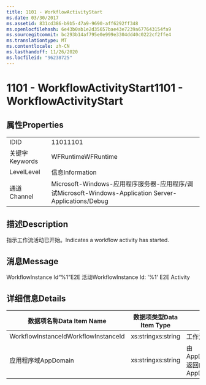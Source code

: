 ```yaml
---
title: 1101 - WorkflowActivityStart
ms.date: 03/30/2017
ms.assetid: 831cd386-b9b5-47a9-9690-aff6292ff348
ms.openlocfilehash: 6e43b0ab1e2d35657bae43e7239a677643154fa9
ms.sourcegitcommit: bc293b14af795e0e999e3304dd40c0222cf2ffe4
ms.translationtype: MT
ms.contentlocale: zh-CN
ms.lasthandoff: 11/26/2020
ms.locfileid: "96238725"
---
```

# <a name="1101---workflowactivitystart"></a><span data-ttu-id="3767f-102">1101 - WorkflowActivityStart</span><span class="sxs-lookup"><span data-stu-id="3767f-102">1101 - WorkflowActivityStart</span></span>

## <a name="properties"></a><span data-ttu-id="3767f-103">属性</span><span class="sxs-lookup"><span data-stu-id="3767f-103">Properties</span></span>  
  
|||  
|-|-|  
|<span data-ttu-id="3767f-104">ID</span><span class="sxs-lookup"><span data-stu-id="3767f-104">ID</span></span>|<span data-ttu-id="3767f-105">1101</span><span class="sxs-lookup"><span data-stu-id="3767f-105">1101</span></span>|  
|<span data-ttu-id="3767f-106">关键字</span><span class="sxs-lookup"><span data-stu-id="3767f-106">Keywords</span></span>|<span data-ttu-id="3767f-107">WFRuntime</span><span class="sxs-lookup"><span data-stu-id="3767f-107">WFRuntime</span></span>|  
|<span data-ttu-id="3767f-108">Level</span><span class="sxs-lookup"><span data-stu-id="3767f-108">Level</span></span>|<span data-ttu-id="3767f-109">信息</span><span class="sxs-lookup"><span data-stu-id="3767f-109">Information</span></span>|  
|<span data-ttu-id="3767f-110">通道</span><span class="sxs-lookup"><span data-stu-id="3767f-110">Channel</span></span>|<span data-ttu-id="3767f-111">Microsoft-Windows-应用程序服务器-应用程序/调试</span><span class="sxs-lookup"><span data-stu-id="3767f-111">Microsoft-Windows-Application Server-Applications/Debug</span></span>|  
  
## <a name="description"></a><span data-ttu-id="3767f-112">描述</span><span class="sxs-lookup"><span data-stu-id="3767f-112">Description</span></span>  

 <span data-ttu-id="3767f-113">指示工作流活动已开始。</span><span class="sxs-lookup"><span data-stu-id="3767f-113">Indicates a workflow activity has started.</span></span>  
  
## <a name="message"></a><span data-ttu-id="3767f-114">消息</span><span class="sxs-lookup"><span data-stu-id="3767f-114">Message</span></span>  

 <span data-ttu-id="3767f-115">WorkflowInstance Id“%1”E2E 活动</span><span class="sxs-lookup"><span data-stu-id="3767f-115">WorkflowInstance Id: '%1' E2E Activity</span></span>  
  
## <a name="details"></a><span data-ttu-id="3767f-116">详细信息</span><span class="sxs-lookup"><span data-stu-id="3767f-116">Details</span></span>  
  
|<span data-ttu-id="3767f-117">数据项名称</span><span class="sxs-lookup"><span data-stu-id="3767f-117">Data Item Name</span></span>|<span data-ttu-id="3767f-118">数据项类型</span><span class="sxs-lookup"><span data-stu-id="3767f-118">Data Item Type</span></span>|<span data-ttu-id="3767f-119">描述</span><span class="sxs-lookup"><span data-stu-id="3767f-119">Description</span></span>|  
|--------------------|--------------------|-----------------|  
|<span data-ttu-id="3767f-120">WorkflowInstanceId</span><span class="sxs-lookup"><span data-stu-id="3767f-120">WorkflowInstanceId</span></span>|<span data-ttu-id="3767f-121">xs:string</span><span class="sxs-lookup"><span data-stu-id="3767f-121">xs:string</span></span>|<span data-ttu-id="3767f-122">工作流实例 ID。</span><span class="sxs-lookup"><span data-stu-id="3767f-122">The workflow instance id.</span></span>|  
|<span data-ttu-id="3767f-123">应用程序域</span><span class="sxs-lookup"><span data-stu-id="3767f-123">AppDomain</span></span>|<span data-ttu-id="3767f-124">xs:string</span><span class="sxs-lookup"><span data-stu-id="3767f-124">xs:string</span></span>|<span data-ttu-id="3767f-125">由 AppDomain.CurrentDomain.FriendlyName 返回的字符串。</span><span class="sxs-lookup"><span data-stu-id="3767f-125">The string returned by AppDomain.CurrentDomain.FriendlyName.</span></span>|
